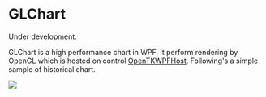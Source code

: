 # GLChart

Under development. 

GLChart is a high performance chart in WPF. It perform rendering by OpenGL which is hosted on control [OpenTKWPFHost](https://github.com/migeyusu/OpenTKWPFHost). Following's a simple sample of historical chart.

![](https://github.com/migeyusu/GLChart/blob/master/GLChart.WPF/Doc/historical.gif)
